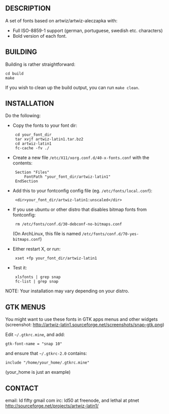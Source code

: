 DESCRIPTION
-----------

A set of fonts based on artwiz/artwiz-aleczapka with:

 * Full ISO-8859-1 support (german, portuguese, swedish etc. characters)
 * Bold version of each font.


BUILDING
--------

Building is rather straightforward:

	cd build
	make

If you wish to clean up the build output, you can run `make clean`.


INSTALLATION
------------

Do the following:

 * Copy the fonts to your font dir:

		cd your_font_dir
		tar xvjf artwiz-latin1.tar.bz2
		cd artwiz-latin1
		fc-cache -fv ./

 * Create a new file `/etc/X11/xorg.conf.d/40-x-fonts.conf` with the contents:

		Section "Files"
			FontPath "your_font_dir/artwiz-latin1"
		EndSection


 * Add this to your fontconfig config file (eg. `/etc/fonts/local.conf`):

		<dir>your_font_dir/artwiz-latin1:unscaled</dir>


 * If you use ubuntu or other distro that disables bitmap fonts from fontconfig:

		rm /etc/fonts/conf.d/30-debconf-no-bitmaps.conf

	(On ArchLinux, this file is named `/etc/fonts/conf.d/70-yes-bitmaps.conf`)


 * Either restart X, or run:

		xset +fp your_font_dir/artwiz-latin1


 * Test it:

		xlsfonts | grep snap
		fc-list | grep snap


NOTE: Your installation may vary depending on your distro.


GTK MENUS
---------

You might want to use these fonts in GTK apps menus and other widgets
(screenshot: http://artwiz-latin1.sourceforge.net/screenshots/snap-gtk.png)

Edit `~/.gtkrc.mine`, and add:

	gtk-font-name = "snap 10"

and ensure that `~/.gtkrc-2.0` contains:

	include "/home/your_home/.gtkrc.mine"

(your_home is just an example)


CONTACT
-------

email: ld <dot> fifty <at> gmail <dot> com
irc: ld50 at freenode, and lethal at ptnet
http://sourceforge.net/projects/artwiz-latin1/
